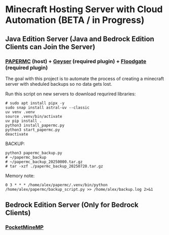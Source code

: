 # Minecraft Hosting Server with Cloud Automation (BETA / in Progress)

## Java Edition Server (Java and Bedrock Edition Clients can Join the Server)

### [PAPERMC](https://papermc.io/downloads/paper) (host) + [Geyser](https://geysermc.org/download?project=geyser) (required plugin) + [Floodgate](https://geysermc.org/download?project=floodgatehttps://geysermc.org/download?project=floodgate) (required plugin)

The goal with this project is to automate the process of creating a minecraft server with sheduled backups so no data gets lost.

Run this script on new servers to download requrired libraries:

```shell
# sudo apt install pipx -y
sudo snap install astral-uv --classic
uv venv .venv
source .venv/bin/activate
uv pip install .
python3 install_papermc.py
python3 start_papermc.py
deactivate
```

BACKUP:

```shell
python3 papermc_backup.py
# ~/papermc_backup
# ~/papermc_backup_20250000.tar.gz
# tar -xzf ./papermc_backup_20250720.tar.gz
```

Memory note:
```shell
0 3 * * * /home/alex/papermc/.venv/bin/python /home/alex/papermc/backup_script.py >> /home/alex/backup.log 2>&1
```

## Bedrock Edition Server (Only for Bedrock Clients)

### [PocketMineMP](https://github.com/pmmp/PocketMine-MP)
